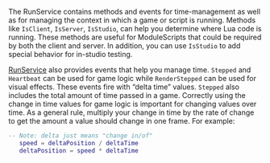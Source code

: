 The RunService contains methods and events for time-management as well as for managing the context in which a game or script is running. Methods like `IsClient`, `IsServer`, `IsStudio`, can help you determine where Lua code is running. These methods are useful for ModuleScripts that could be required by both the client and server. In addition, you can use `IsStudio` to add special behavior for in-studio testing.

[RunService](https://developer.roblox.com/en-us/api-reference/class/RunService) also provides events that help you manage time. `Stepped` and `Heartbeat` can be used for game logic while `RenderStepped` can be used for visual effects. These events fire with “delta time” values. `Stepped` also includes the total amount of time passed in a game. Correctly using the change in time values for game logic is important for changing values over time. As a general rule, multiply your change in time by the rate of change to get the amount a value should change in one frame. For example:

 ```lua
-- Note: delta just means "change in/of"
    speed = deltaPosition / deltaTime
    deltaPosition = speed * deltaTime
```